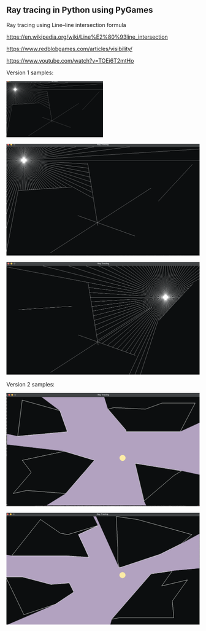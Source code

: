 ## Ray tracing in Python using PyGames

Ray tracing using Line–line intersection formula

https://en.wikipedia.org/wiki/Line%E2%80%93line_intersection

https://www.redblobgames.com/articles/visibility/

https://www.youtube.com/watch?v=TOEi6T2mtHo

Version 1 samples:

<img src="https://github.com/kaushikkateel/2D-Raytracing/blob/main/sample1.png" width="50%">

![alt text](https://github.com/kaushikkateel/2D-Raytracing/blob/main/sample1.png)

![alt text](https://github.com/kaushikkateel/2D-Raytracing/blob/main/sample2.png)

Version 2 samples:

![alt text](https://github.com/kaushikkateel/2D-Raytracing/blob/main/sample3.png)

![alt text](https://github.com/kaushikkateel/2D-Raytracing/blob/main/sample4.png)

